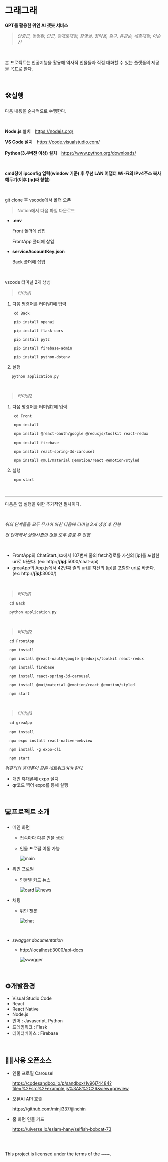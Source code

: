 # 그래그래
**GPT를 활용한 위인 AI 챗봇 서비스**

>*안중근, 방정환, 단군, 광개토대왕, 장영실, 정약용, 김구, 유관순, 세종대왕, 이순신*
<br/>

본 프로젝트는 인공지능을 활용해 역사적 인물들과 직접 대화할 수 있는 플랫폼의 제공을 목표로 한다.

<br/>

## 🛠실행
다음 내용을 순차적으로 수행한다.

<br/>

**Node.js 설치** <https://nodejs.org/>

**VS Code 설치** <https://code.visualstudio.com/>

**Python(3.4버전 이상) 설치** <https://www.python.org/downloads/>

<br/>

**cmd창에 ipconfig 입력(window 기준) 후 무선 LAN 어댑터 Wi-Fi의 IPv4주소 복사해두기(이후 [ip]라 칭함)**

<br/>

git clone 후 vscode에서 폴더 오픈

>Notion에서 다음 파일 다운로드
* **.env**
  
  Front 폴더에 삽입

  FrontApp 폴더에 삽입

* **serviceAccountKey.json**

  Back 폴더에 삽입

<br/>

vscode 터미널 2개 생성
> *터미널1*

1. 다음 명령어를 터미널1에 입력
```
    cd Back
   
    pip install openai
   
    pip install flask-cors
   
    pip install pytz

    pip install firebase-admin

    pip install python-dotenv
```
   
2. 실행

```
   python application.py
```

<br/>

> *터미널2*

 1. 다음 명령어를 터미널2에 입력

```
    cd Front
    
    npm install
    
    npm install @react-oauth/google @reduxjs/toolkit react-redux
    
    npm install firebase
    
    npm install react-spring-3d-carousel
    
    npm install @mui/material @emotion/react @emotion/styled
```
    
 2. 실행

```
    npm start
```

<br/>

***

다음은 앱 실행을 위한 추가적인 절차이다.

<br/>

*위의 단계들을 모두 무사히 마친 다음에 터미널 3개 생성 후 진행*

*전 단계에서 실행시켰던 것들 모두 종료 후 진행*

<br/>

* FrontApp의 ChatStart.jsx에서 107번째 줄의 fetch경로를 자신의 [ip]를 포함한 uri로 바꾼다. (ex: http://***[ip]***:5000/chat-api)
* greaApp의 App.js에서 42번째 줄의 uri를 자신의 [ip]를 포함한 uri로 바꾼다.  (ex: http://***[ip]***:3000/)

<br/>

> *터미널1*

```
  cd Back

  python application.py
```

<br/>

> *터미널2*
```
  cd FrontApp

  npm install
  
  npm install @react-oauth/google @reduxjs/toolkit react-redux
   
  npm install firebase
   
  npm install react-spring-3d-carousel
    
  npm install @mui/material @emotion/react @emotion/styled

  npm start
```

<br/>

> *터미널3*

```
  cd greaApp

  npm install

  npx expo install react-native-webview

  npm install -g expo-cli

  npm start
```

  *컴퓨터와 휴대폰이 같은 네트워크여야 한다.*

  * 개인 휴대폰에 expo 설치
  * qr코드 찍어 expo를 통해 실행

<br/>

## 💻프로젝트 소개
* 메인 화면
   * 접속마다 다른 인물 생성
   * 인물 프로필 이동 가능
     
     ![main](https://github.com/PSangYun/graegrae/blob/main/main.png)

* 위인 프로필
  * 인물별 카드 뉴스
    
    ![card](https://github.com/PSangYun/graegrae/blob/main/card.png)
    ![news](https://github.com/PSangYun/graegrae/blob/main/news.png)

* 채팅
  * 위인 챗봇
    
    ![chat](https://github.com/PSangYun/graegrae/blob/main/chat.png)

<br/>

* *swagger documentation*
  * http://localhost:3000/api-docs
 
    ![swagger](https://github.com/PSangYun/graegrae/blob/main/swagger.png)

<br/>

## ⚙개발환경
* Visual Studio Code
* React
* React Native
* Node.js
* 언어 : Javascript. Python
* 프레임워크 : Flask
* 데이터베이스 : Firebase

<br/>

## 👨‍💻사용 오픈소스
* 인물 프로필 Carousel
  
  <https://codesandbox.io/p/sandbox/1v96j74484?file=%2Fsrc%2Fexample.js%3A8%2C26&view=preview>
  
* 오픈AI API 호출
  
  <https://github.com/minji337/jjinchin>

* 홈 화면 인물 카드

  <https://uiverse.io/eslam-hany/selfish-bobcat-73>

<br/><br/>

This project is licensed under the terms of the ~~~.
